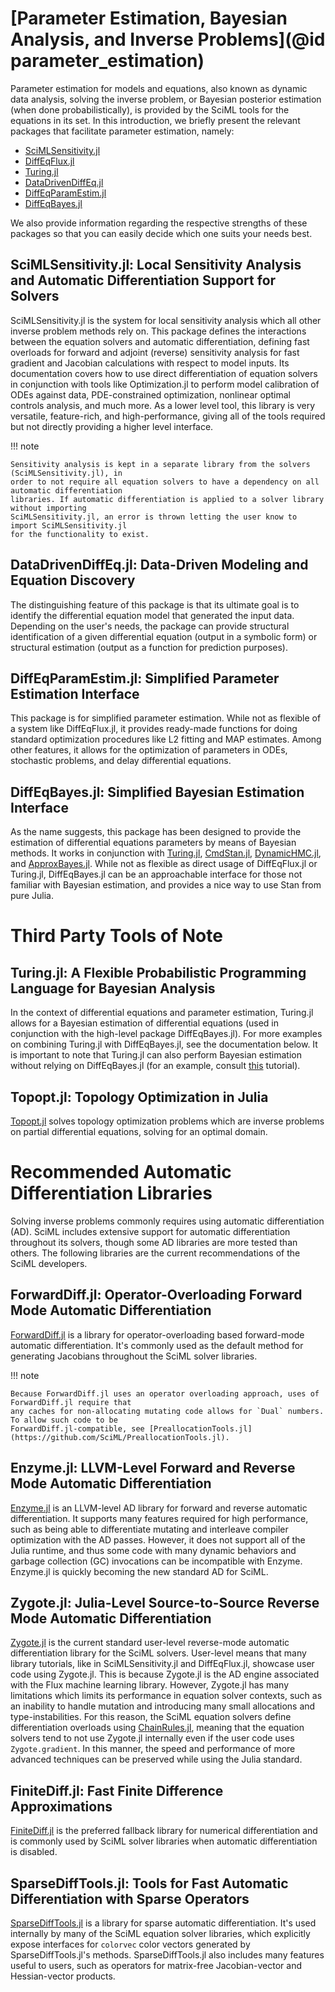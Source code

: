 # [Parameter Estimation, Bayesian Analysis, and Inverse Problems](@id parameter_estimation)

Parameter estimation for models and equations, also known as dynamic data analysis,
solving the inverse problem, or Bayesian posterior estimation (when done probabilistically),
is provided by the SciML tools for the equations in its set. In this introduction, we briefly
present the relevant packages that facilitate parameter estimation, namely:

- [SciMLSensitivity.jl](https://sensitivity.sciml.ai/)
- [DiffEqFlux.jl](https://diffeqflux.sciml.ai/)
- [Turing.jl](https://turing.ml/)
- [DataDrivenDiffEq.jl](https://datadriven.sciml.ai/dev/)
- [DiffEqParamEstim.jl](https://diffeqparamestim.sciml.ai/dev/)
- [DiffEqBayes.jl](https://diffeqbayes.sciml.ai/dev/)

We also provide information regarding the respective strengths of these packages
so that you can easily decide which one suits your needs best.

## SciMLSensitivity.jl: Local Sensitivity Analysis and Automatic Differentiation Support for Solvers

SciMLSensitivity.jl is the system for local sensitivity analysis which all other inverse problem
methods rely on. This package defines the interactions between the equation solvers and automatic
differentiation, defining fast overloads for forward and adjoint (reverse) sensitivity analysis
for fast gradient and Jacobian calculations with respect to model inputs. Its documentation covers
how to use direct differentiation of equation solvers in conjunction with tools like Optimization.jl
to perform model calibration of ODEs against data, PDE-constrained optimization, nonlinear optimal
controls analysis, and much more. As a lower level tool, this library is very versatile, feature-rich,
and high-performance, giving all of the tools required but not directly providing a higher level
interface.

!!! note

    Sensitivity analysis is kept in a separate library from the solvers (SciMLSensitivity.jl), in
    order to not require all equation solvers to have a dependency on all automatic differentiation
    libraries. If automatic differentiation is applied to a solver library without importing
    SciMLSensitivity.jl, an error is thrown letting the user know to import SciMLSensitivity.jl
    for the functionality to exist.

## DataDrivenDiffEq.jl: Data-Driven Modeling and Equation Discovery

The distinguishing feature of this package is that its ultimate goal is to
identify the differential equation model that generated the input data.
Depending on the user's needs, the package can provide structural identification
of a given differential equation (output in a symbolic form) or structural
estimation (output as a function for prediction purposes).

## DiffEqParamEstim.jl: Simplified Parameter Estimation Interface

This package is for simplified parameter estimation. While not as flexible of a
system like DiffEqFlux.jl, it provides ready-made functions for doing standard
optimization procedures like L2 fitting and MAP estimates. Among other features,
it allows for the optimization of parameters in ODEs, stochastic problems, and
delay differential equations.

## DiffEqBayes.jl: Simplified Bayesian Estimation Interface

As the name suggests, this package has been designed to provide the estimation
of differential equations parameters by means of Bayesian methods. It works in
conjunction with [Turing.jl](https://turing.ml/),
[CmdStan.jl](https://github.com/StanJulia/CmdStan.jl),
[DynamicHMC.jl](https://github.com/tpapp/DynamicHMC.jl), and
[ApproxBayes.jl](https://github.com/marcjwilliams1/ApproxBayes.jl). While not
as flexible as direct usage of DiffEqFlux.jl or Turing.jl, DiffEqBayes.jl can
be an approachable interface for those not familiar with Bayesian estimation,
and provides a nice way to use Stan from pure Julia.

# Third Party Tools of Note

## Turing.jl: A Flexible Probabilistic Programming Language for Bayesian Analysis

In the context of differential equations and parameter estimation, Turing.jl
allows for a Bayesian estimation of differential equations (used in conjunction
with the high-level package DiffEqBayes.jl). For more examples on combining
Turing.jl with DiffEqBayes.jl, see the documentation below. It is important
to note that Turing.jl can also perform Bayesian estimation without relying on
DiffEqBayes.jl (for an example, consult
[this](https://turing.ml/stable/tutorials/10-bayesian-differential-equations/) tutorial).

## Topopt.jl: Topology Optimization in Julia

[Topopt.jl](https://github.com/JuliaTopOpt/TopOpt.jl) solves topology optimization problems
which are inverse problems on partial differential equations, solving for an optimal domain.

# Recommended Automatic Differentiation Libraries

Solving inverse problems commonly requires using automatic differentiation (AD). SciML includes
extensive support for automatic differentiation throughout its solvers, though some AD libraries
are more tested than others. The following libraries are the current recommendations of the
SciML developers.

## ForwardDiff.jl: Operator-Overloading Forward Mode Automatic Differentiation

[ForwardDiff.jl](https://github.com/JuliaDiff/ForwardDiff.jl) is a library for operator-overloading
based forward-mode automatic differentiation. It's commonly used as the default method for generating
Jacobians throughout the SciML solver libraries.

!!! note

    Because ForwardDiff.jl uses an operator overloading approach, uses of ForwardDiff.jl require that
    any caches for non-allocating mutating code allows for `Dual` numbers. To allow such code to be
    ForwardDiff.jl-compatible, see [PreallocationTools.jl](https://github.com/SciML/PreallocationTools.jl).

## Enzyme.jl: LLVM-Level Forward and Reverse Mode Automatic Differentiation

[Enzyme.jl](https://github.com/EnzymeAD/Enzyme.jl) is an LLVM-level AD library for forward and reverse
automatic differentiation. It supports many features required for high performance, such as being able to
differentiate mutating and interleave compiler optimization with the AD passes. However, it does not support
all of the Julia runtime, and thus some code with many dynamic behaviors and garbage collection (GC) invocations
can be incompatible with Enzyme. Enzyme.jl is quickly becoming the new standard AD for SciML.

## Zygote.jl: Julia-Level Source-to-Source Reverse Mode Automatic Differentiation

[Zygote.jl](https://github.com/FluxML/Zygote.jl) is the current standard user-level reverse-mode automatic
differentiation library for the SciML solvers. User-level means that many library tutorials, like in
SciMLSensitivity.jl and DiffEqFlux.jl, showcase user code using Zygote.jl. This is because
Zygote.jl is the AD engine associated with the Flux machine learning library. However, Zygote.jl has many
limitations which limits its performance in equation solver contexts, such as an inability to handle mutation
and introducing many small allocations and type-instabilities. For this reason, the SciML equation
solvers define differentiation overloads using [ChainRules.jl](https://github.com/JuliaDiff/ChainRules.jl),
meaning that the equation solvers tend to not use Zygote.jl internally even if the user code uses `Zygote.gradient`.
In this manner, the speed and performance of more advanced techniques can be preserved while using the Julia standard.

## FiniteDiff.jl: Fast Finite Difference Approximations

[FiniteDiff.jl](https://github.com/JuliaDiff/FiniteDiff.jl) is the preferred fallback library for numerical
differentiation and is commonly used by SciML solver libraries when automatic differentiation is disabled.

## SparseDiffTools.jl: Tools for Fast Automatic Differentiation with Sparse Operators

[SparseDiffTools.jl](https://github.com/JuliaDiff/SparseDiffTools.jl) is a library for sparse automatic
differentiation. It's used internally by many of the SciML equation solver libraries, which explicitly
expose interfaces for `colorvec` color vectors generated by SparseDiffTools.jl's methods. SparseDiffTools.jl
also includes many features useful to users, such as operators for matrix-free Jacobian-vector and Hessian-vector
products.
